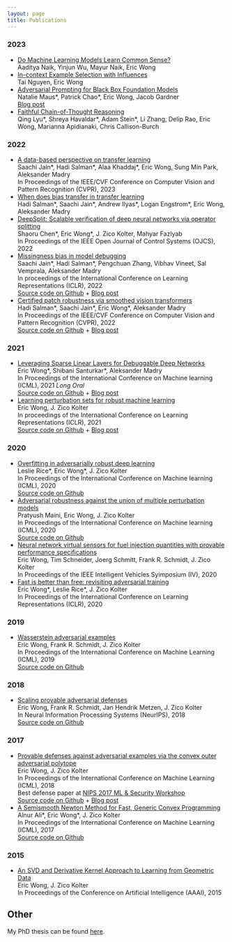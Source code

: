 ```yaml
---
layout: page
title: Publications
---
```

### 2023
+ [Do Machine Learning Models Learn Common Sense?](https://arxiv.org/abs/2303.01433)   
Aaditya Naik, Yinjun Wu, Mayur Naik, Eric Wong   
+ [In-context Example Selection with Influences](https://arxiv.org/abs/2302.11042)   
Tai Nguyen, Eric Wong  
+ [Adversarial Prompting for Black Box Foundation Models](https://arxiv.org/abs/2302.04237)   
Natalie Maus\*, Patrick Chao\*, Eric Wong, Jacob Gardner  
[Blog post](https://debugml.github.io/adversarial-prompts/)  
+ [Faithful Chain-of-Thought Reasoning](https://arxiv.org/abs/2301.13379)  
Qing Lyu\*, Shreya Havaldar\*, Adam Stein\*, Li Zhang, Delip Rao, Eric Wong, Marianna Apidianaki, Chris Callison-Burch

### 2022
+ [A data-based perspective on transfer learning](https://arxiv.org/abs/2207.05739)  
Saachi Jain\*, Hadi Salman\*, Alaa Khaddaj\*, Eric Wong, Sung Min Park, Aleksander Madry  
In Proceedings of the IEEE/CVF Conference on Computer Vision and Pattern Recognition (CVPR), 2023  
+ [When does bias transfer in transfer learning](https://arxiv.org/abs/2207.02842)  
Hadi Salman\*, Saachi Jain\*, Andrew Ilyas\*, Logan Engstrom\*, Eric Wong, Aleksander Madry  
+ [DeepSplit: Scalable verification of deep neural networks via operator splitting](https://arxiv.org/abs/2106.09117)  
Shaoru Chen\*, Eric Wong\*, J. Zico Kolter, Mahyar Fazlyab  
In Proceedings of the IEEE Open Journal of Control Systems (OJCS), 2022  
+ [Missingness bias in model debugging](https://arxiv.org/abs/2204.08945?context=cs)  
Saachi Jain\*, Hadi Salman\*, Pengchuan Zhang, Vibhav Vineet, Sal Vemprala, Aleksander Madry  
In proceedings of the International Conference on Learning Representations (ICLR), 2022  
[Source code on Github](https://github.com/MadryLab/missingness) + [Blog post](https://gradientscience.org/missingness/)  
+ [Certified patch robustness via smoothed vision transformers](https://arxiv.org/abs/2110.07719)  
Hadi Salman\*, Saachi Jain\*, Eric Wong\*, Aleksander Madry  
In Proceedings of the IEEE/CVF Conference on Computer Vision and Pattern Recognition (CVPR), 2022  
[Source code on Github](https://github.com/MadryLab/smoothed-vit) + [Blog post](https://gradientscience.org/smoothing/)

### 2021 
+ [Leveraging Sparse Linear Layers for Debuggable Deep Networks](https://arxiv.org/abs/2105.04857)  
Eric Wong\*, Shibani Santurkar\*, Aleksander Madry  
In Proceedings of the International Conference on Machine learning (ICML), 2021 *Long Oral*  
[Source code on Github](https://github.com/madrylab/debuggabledeepnetworks) + [Blog post](https://gradientscience.org/glm_saga/)
+ [Learning perturbation sets for robust machine learning](https://arxiv.org/abs/2007.08450)  
Eric Wong, J. Zico Kolter  
In proceedings of the International Conference on Learning Representations (ICLR), 2021  
[Source code on Github](https://github.com/locuslab/perturbation_learning/) + [Blog post](https://locuslab.github.io/2020-07-20-perturbation/)

### 2020
+ [Overfitting in adversarially robust deep learning](https://arxiv.org/abs/2002.11569)  
Leslie Rice\*, Eric Wong\*, J. Zico Kolter  
In Proceedings of the International Conference on Machine learning (ICML), 2020  
[Source code on Github](https://github.com/locuslab/robust_overfitting/)
+ [Adversarial robustness against the union of multiple perturbation models](https://arxiv.org/abs/1909.04068)  
Pratyush Maini, Eric Wong, J. Zico Kolter  
In Proceedings of the International Conference on Machine learning (ICML), 2020  
[Source code on Github](https://github.com/locuslab/robust_union/)
+ [Neural network virtual sensors for fuel injection quantities with provable performance specifications](http://arxiv.org/abs/2007.00147)  
Eric Wong, Tim Schneider, Joerg Schmitt, Frank R. Schmidt, J. Zico Kolter  
In Proceedings of the IEEE Intelligent Vehicles Syimposium (IV), 2020
+ [Fast is better than free: revisiting adversarial training](https://arxiv.org/abs/2001.03994)  
Eric Wong\*, Leslie Rice\*, J. Zico Kolter  
In Proceedings of the International Conference on Learning Representations (ICLR), 2020

### 2019
+ [Wasserstein adversarial examples](https://arxiv.org/abs/1902.07906)  
Eric Wong, Frank R. Schmidt, J. Zico Kolter  
In Proceedings of the International Conference on Machine Learning (ICML), 2019  
[Source code on Github](https://github.com/locuslab/projected_sinkhorn/)

### 2018
+ [Scaling provable adversarial defenses](https://arxiv.org/abs/1805.12514)  
Eric Wong, Frank R. Schmidt, Jan Hendrik Metzen, J. Zico Kolter  
In Neural Information Processing Systems (NeurIPS), 2018  
[Source code on Github](https://github.com/locuslab/convex_adversarial/)

### 2017
+ [Provable defenses against adversarial examples via the convex outer adversarial polytope](https://arxiv.org/abs/1711.00851)  
Eric Wong, J. Zico Kolter  
In Proceedings of the International Conference on Machine Learning (ICML), 2018  
Best defense paper at [NIPS 2017 ML &amp; Security Workshop](https://machine-learning-and-security.github.io/)  
[Source code on Github](https://github.com/locuslab/convex_adversarial/) + [Blog post](https://locuslab.github.io/2019-03-12-provable/)
+ [A Semismooth Newton Method for Fast, Generic Convex Programming](https://arxiv.org/abs/1705.00772)  
Alnur Ali\*, Eric Wong\*, J. Zico Kolter  
In Proceedings of the International Conference on Machine Learning (ICML), 2017  
[Source code on Github](https://github.com/locuslab/newton_admm/)

### 2015
+ [An SVD and Derivative Kernel Approach to Learning from Geometric Data](http://zicokolter.com/publications/wong2015svdkernel.pdf)  
Eric Wong, J. Zico Kolter  
In Proceedings of the Conference on Artificial Intelligence (AAAI), 2015

## Other
My PhD thesis can be found <a href='/assets/files/ericwong_phd_scs_2020.pdf'>here</a>.
